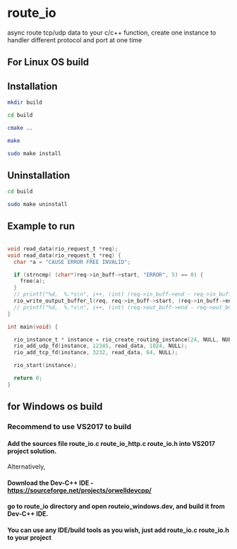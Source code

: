 # route_io
async route tcp/udp data to your c/c++ function, create one instance to handler different protocol and port at one time


## For Linux OS build

## Installation

```bash
mkdir build

cd build

cmake ..

make

sudo make install

```



## Uninstallation

```bash
cd build

sudo make uninstall

```


## Example to run
```c

void read_data(rio_request_t *req);
void read_data(rio_request_t *req) {
  char *a = "CAUSE ERROR FREE INVALID";

  if (strncmp( (char*)req->in_buff->start, "ERROR", 5) == 0) {
    free(a);
  }
  // printf("%d,  %.*s\n", i++, (int) (req->in_buff->end - req->in_buff->start), req->in_buff->start);
  rio_write_output_buffer_l(req, req->in_buff->start, (req->in_buff->end - req->in_buff->start));
  // printf("%d,  %.*s\n", i++, (int) (req->out_buff->end - req->out_buff->start), req->out_buff->start);
}

int main(void) {

  rio_instance_t * instance = rio_create_routing_instance(24, NULL, NULL);
  rio_add_udp_fd(instance, 12345, read_data, 1024, NULL);
  rio_add_tcp_fd(instance, 3232, read_data, 64, NULL);

  rio_start(instance);

  return 0;
}

```


## for Windows os build

### Recommend to use VS2017 to build

#### Add the sources file route_io.c route_io_http.c route_io.h into VS2017 project solution.

Alternatively, 

#### Download the Dev-C++ IDE - https://sourceforge.net/projects/orwelldevcpp/

#### go to route_io directory and open routeio_windows.dev, and build it from Dev-C++ IDE.

#### You can use any IDE/build tools as you wish, just add route_io.c route_io.h to your project




